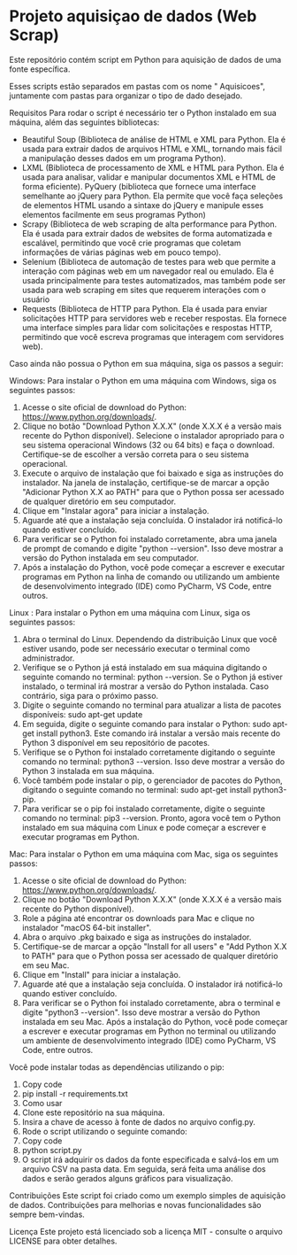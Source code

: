 # Projeto aquisiçao de dados (Web Scrap)


Este repositório contém script em Python para aquisição de dados de uma fonte específica.

Esses scripts estão separados em pastas com os nome " Aquisicoes", juntamente com pastas para organizar o tipo de dado desejado.

Requisitos
Para rodar o script é necessário ter o Python instalado em sua máquina, além das seguintes bibliotecas:

* Beautiful Soup (Biblioteca de análise de HTML e XML para Python. Ela é usada para extrair dados de arquivos HTML e XML, tornando mais fácil a manipulação desses dados em um programa Python).
* LXML (Biblioteca de processamento de XML e HTML para Python. Ela é usada para analisar, validar e manipular documentos XML e HTML de forma eficiente).
PyQuery (biblioteca que fornece uma interface semelhante ao jQuery para Python. Ela permite que você faça seleções de elementos HTML usando a sintaxe do jQuery e manipule esses elementos facilmente em seus programas Python)
* Scrapy (Biblioteca de web scraping de alta performance para Python. Ela é usada para extrair dados de websites de forma automatizada e escalável, permitindo que você crie programas que coletam informações de várias páginas web em pouco tempo).
* Selenium (Biblioteca de automação de testes para web que permite a interação com páginas web em um navegador real ou emulado. Ela é usada principalmente para testes automatizados, mas também pode ser usada para web scraping em sites que requerem interações com o usuário
* Requests (Biblioteca de HTTP para Python. Ela é usada para enviar solicitações HTTP para servidores web e receber respostas. Ela fornece uma interface simples para lidar com solicitações e respostas HTTP, permitindo que você escreva programas que interagem com servidores web).

Caso ainda não possua o Python em sua máquina, siga os passos a seguir:

Windows: Para instalar o Python em uma máquina com Windows, siga os seguintes passos:
1. Acesse o site oficial de download do Python: https://www.python.org/downloads/.
2. Clique no botão "Download Python X.X.X" (onde X.X.X é a versão mais recente do Python disponível).
Selecione o instalador apropriado para o seu sistema operacional Windows (32 ou 64 bits) e faça o download. Certifique-se de escolher a versão correta para o seu sistema operacional.
3. Execute o arquivo de instalação que foi baixado e siga as instruções do instalador. Na janela de instalação, certifique-se de marcar a opção "Adicionar Python X.X ao PATH" para que o Python possa ser acessado de qualquer diretório em seu computador.
4. Clique em "Instalar agora" para iniciar a instalação.
5. Aguarde até que a instalação seja concluída. O instalador irá notificá-lo quando estiver concluído.
6. Para verificar se o Python foi instalado corretamente, abra uma janela de prompt de comando e digite "python --version". Isso deve mostrar a versão do Python instalada em seu computador.
7. Após a instalação do Python, você pode começar a escrever e executar programas em Python na linha de comando ou utilizando um ambiente de desenvolvimento integrado (IDE) como PyCharm, VS Code, entre outros.

Linux : Para instalar o Python em uma máquina com Linux, siga os seguintes passos:
1. Abra o terminal do Linux. Dependendo da distribuição Linux que você estiver usando, pode ser necessário executar o terminal como administrador.
2. Verifique se o Python já está instalado em sua máquina digitando o seguinte comando no terminal: python --version. Se o Python já estiver instalado, o terminal irá mostrar a versão do Python instalada. Caso contrário, siga para o próximo passo.
3. Digite o seguinte comando no terminal para atualizar a lista de pacotes disponíveis: sudo apt-get update
4. Em seguida, digite o seguinte comando para instalar o Python: sudo apt-get install python3. Este comando irá instalar a versão mais recente do Python 3 disponível em seu repositório de pacotes.
5. Verifique se o Python foi instalado corretamente digitando o seguinte comando no terminal: python3 --version. Isso deve mostrar a versão do Python 3 instalada em sua máquina.
6. Você também pode instalar o pip, o gerenciador de pacotes do Python, digitando o seguinte comando no terminal: sudo apt-get install python3-pip.
7. Para verificar se o pip foi instalado corretamente, digite o seguinte comando no terminal: pip3 --version.
Pronto, agora você tem o Python instalado em sua máquina com Linux e pode começar a escrever e executar programas em Python.

Mac: Para instalar o Python em uma máquina com Mac, siga os seguintes passos:
1. Acesse o site oficial de download do Python: https://www.python.org/downloads/.
2. Clique no botão "Download Python X.X.X" (onde X.X.X é a versão mais recente do Python disponível).
3. Role a página até encontrar os downloads para Mac e clique no instalador "macOS 64-bit installer".
4. Abra o arquivo .pkg baixado e siga as instruções do instalador.
5. Certifique-se de marcar a opção "Install for all users" e "Add Python X.X to PATH" para que o Python possa ser acessado de qualquer diretório em seu Mac.
6. Clique em "Install" para iniciar a instalação.
7. Aguarde até que a instalação seja concluída. O instalador irá notificá-lo quando estiver concluído.
8. Para verificar se o Python foi instalado corretamente, abra o terminal e digite "python3 --version". Isso deve mostrar a versão do Python instalada em seu Mac.
Após a instalação do Python, você pode começar a escrever e executar programas em Python no terminal ou utilizando um ambiente de desenvolvimento integrado (IDE) como PyCharm, VS Code, entre outros.

Você pode instalar todas as dependências utilizando o pip:

1. Copy code
2. pip install -r requirements.txt
3. Como usar
4. Clone este repositório na sua máquina.
5. Insira a chave de acesso à fonte de dados no arquivo config.py.
6. Rode o script utilizando o seguinte comando:
7. Copy code
8. python script.py
9. O script irá adquirir os dados da fonte especificada e salvá-los em um arquivo CSV na pasta data. Em seguida, será feita uma análise dos dados e serão gerados alguns gráficos para visualização.

Contribuições
Este script foi criado como um exemplo simples de aquisição de dados. Contribuições para melhorias e novas funcionalidades são sempre bem-vindas.

Licença
Este projeto está licenciado sob a licença MIT - consulte o arquivo LICENSE para obter detalhes.
